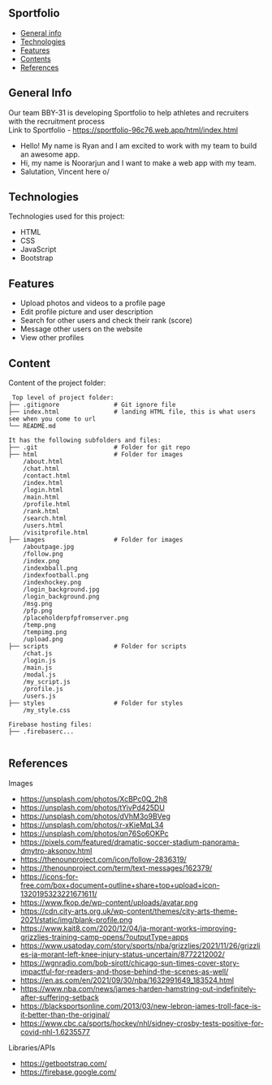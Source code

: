 ## Sportfolio

* [General info](#general-info)
* [Technologies](#technologies)
* [Features](#features)
* [Contents](#content)
* [References](#references)

## General Info
Our team BBY-31 is developing Sportfolio to help athletes and recruiters with the recruitment process<br/>
Link to Sportfolio - https://sportfolio-96c76.web.app/html/index.html

* Hello! My name is Ryan and I am excited to work with my team to build an awesome app.
* Hi, my name is Noorarjun and I want to make a web app with my team.
* Salutation, Vincent here o/
	
## Technologies
Technologies used for this project:
* HTML
* CSS
* JavaScript
* Bootstrap 

## Features
* Upload photos and videos to a profile page
* Edit profile picture and user description
* Search for other users and check their rank (score)
* Message other users on the website
* View other profiles
	
## Content
Content of the project folder:

```
 Top level of project folder: 
├── .gitignore               # Git ignore file
├── index.html               # landing HTML file, this is what users see when you come to url
└── README.md

It has the following subfolders and files:
├── .git                     # Folder for git repo
├── html                     # Folder for images
    /about.html    
    /chat.html
    /contact.html
    /index.html
    /login.html
    /main.html
    /profile.html
    /rank.html
    /search.html
    /users.html
    /visitprofile.html 
├── images                   # Folder for images
    /aboutpage.jpg    
    /follow.png
    /index.png
    /indexbball.png
    /indexfootball.png
    /indexhockey.png
    /login_background.jpg
    /login_background.png
    /msg.png
    /pfp.png
    /placeholderpfpfromserver.png
    /temp.png
    /tempimg.png
    /upload.png              
├── scripts                  # Folder for scripts
    /chat.js                
    /login.js               
    /main.js                 
    /modal.js                
    /my_script.js            
    /profile.js              
    /users.js                
├── styles                   # Folder for styles
    /my_style.css            

Firebase hosting files: 
├── .firebaserc...


```

## References
Images

* https://unsplash.com/photos/XcBPc0Q_2h8
* https://unsplash.com/photos/tYivPd425DU
* https://unsplash.com/photos/dVhM3o9BVeg
* https://unsplash.com/photos/r-xKieMqL34
* https://unsplash.com/photos/qn76So6OKPc
* https://pixels.com/featured/dramatic-soccer-stadium-panorama-dmytro-aksonov.html
* https://thenounproject.com/icon/follow-2836319/
* https://thenounproject.com/term/text-messages/162379/
* https://icons-for-free.com/box+document+outline+share+top+upload+icon-1320195323221671611/
* https://www.fkop.de/wp-content/uploads/avatar.png
* https://cdn.city-arts.org.uk/wp-content/themes/city-arts-theme-2021/static/img/blank-profile.png
* https://www.kait8.com/2020/12/04/ja-morant-works-improving-grizzlies-training-camp-opens/?outputType=apps
* https://www.usatoday.com/story/sports/nba/grizzlies/2021/11/26/grizzlies-ja-morant-left-knee-injury-status-uncertain/8772212002/
* https://wgnradio.com/bob-sirott/chicago-sun-times-cover-story-impactful-for-readers-and-those-behind-the-scenes-as-well/
* https://en.as.com/en/2021/09/30/nba/1632991649_183524.html
* https://www.nba.com/news/james-harden-hamstring-out-indefinitely-after-suffering-setback
* https://blacksportsonline.com/2013/03/new-lebron-james-troll-face-is-it-better-than-the-original/
* https://www.cbc.ca/sports/hockey/nhl/sidney-crosby-tests-positive-for-covid-nhl-1.6235577

Libraries/APIs

* https://getbootstrap.com/
* https://firebase.google.com/



